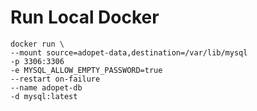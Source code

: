 # Run Local Docker

```shell
docker run \
--mount source=adopet-data,destination=/var/lib/mysql
-p 3306:3306
-e MYSQL_ALLOW_EMPTY_PASSWORD=true
--restart on-failure
--name adopet-db
-d mysql:latest
```
